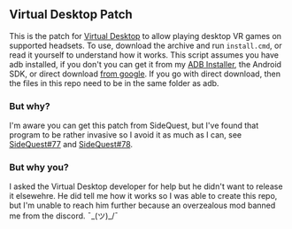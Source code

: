 ## Virtual Desktop Patch
This is the patch for [Virtual Desktop](https://www.vrdesktop.net/) to allow playing desktop VR games on supported headsets. To use, download the archive and run `install.cmd`, or read it yourself to understand how it works. This script assumes you have adb installed, if you don't you can get it from my [ADB Installer](https://github.com/josephsmendoza/adbi), the Android SDK, or direct download [from google](https://developer.android.com/studio/releases/platform-tools). If you go with direct download, then the files in this repo need to be in the same folder as adb.
### But why?
I'm aware you can get this patch from SideQuest, but I've found that program to be rather invasive so I avoid it as much as I can, see [SideQuest#77](https://github.com/SideQuestVR/SideQuest/issues/77) and [SideQuest#78](https://github.com/SideQuestVR/SideQuest/issues/78).
### But why you?
I asked the Virtual Desktop developer for help but he didn't want to release it elsewehre. He did tell me how it works so I was able to create this repo, but I'm unable to reach him further because an overzealous mod banned me from the discord. ¯\_(ツ)_/¯